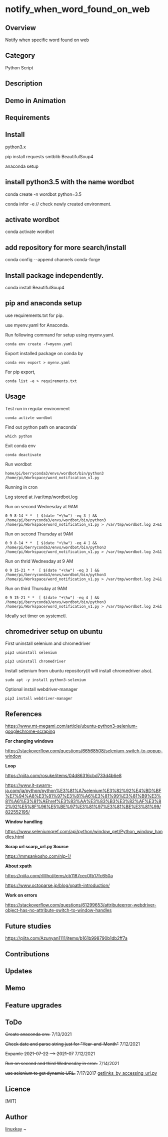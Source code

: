 # notify_when_word_found_on_web

## Overview

Notify when specific word found on web

## Category

Python Script

## Description

## Demo in Animation

## Requirements

## Install

python3.x

pip install requests smtblib BeautifulSoup4

anaconda setup

## install python3.5 with the name wordbot
conda create -n wordbot python=3.5

conda infor -e // check newly created environment.

## activate wordbot

conda activate wordbot

## add repository for more search/install

conda config --append channels conda-forge

## Install package independently.
conda install BeautifulSoup4

## pip and anaconda setup

use requirements.txt for pip.

use myenv.yaml for Anaconda.

Run following command for setup using myenv.yaml.

`conda env create -f=myenv.yaml`

Export installed package on conda by

`conda env export > myenv.yaml`

For pip export,

`conda list -e > requirements.txt`

## Usage

Test run in regular environment

`conda activte wordbot`

Find out python path on anaconda`

`which python`

Exit conda env

`conda deactivate`

Run wordbot

`home/pi/berryconda3/envs/wordbot/bin/python3 /home/pi/Workspace/word_notification_v1.py`

Running in cron

Log stored at /var/tmp/wordbot.log

Run on second Wednesday at 9AM

`0 9 8-14 * *  [ $(date "+\%w") -eq 3 ] && /home/pi/berryconda3/envs/wordbot/bin/python3 /home/pi/Workspace/word_notification_v1.py > /var/tmp/wordbot.log 2>&1`

Run on second Thursday at 9AM

`0 9 8-14 * *  [ $(date "+\%w") -eq 4 ] && /home/pi/berryconda3/envs/wordbot/bin/python3 /home/pi/Workspace/word_notification_v1.py > /var/tmp/wordbot.log 2>&1`

Run on thrid Wednesday at 9 AM

`0 9 15-21 * *  [ $(date "+\%w") -eq 3 ] && /home/pi/berryconda3/envs/wordbot/bin/python3 /home/pi/Workspace/word_notification_v1.py > /var/tmp/wordbot.log 2>&1`

Run on third Thursday at 9AM

`0 9 15-21 * *  [ $(date "+\%w") -eq 4 ] && /home/pi/berryconda3/envs/wordbot/bin/python3 /home/pi/Workspace/word_notification_v1.py > /var/tmp/wordbot.log 2>&1`

Ideally set timer on systemctl.

## chromedriver setup on ubuntu

First uninstall selenium and chromedriver

`pip3 uninstall selenium`

`pip3 uninstall chromedriver`

Install selenium from ubuntu repository(it will install chromedriver also).

`sudo apt -y install python3-selenium`

Optional install webdriver-manager

`pip3 install webdriver-manager`

## References

https://www.mt-megami.com/article/ubuntu-python3-selenium-googlechrome-scraping

**For changing windows**

https://stackoverflow.com/questions/66568508/selenium-switch-to-popup-window

**Loop**

https://qiita.com/rosuke/items/04d86316cbd733d4b6e8

https://www.it-swarm-ja.com/ja/python/python%E3%81%A7selenium%E3%82%92%E4%BD%BF%E7%94%A8%E3%81%97%E3%81%A6%E3%81%99%E3%81%B9%E3%81%A6%E3%81%AEhref%E3%83%AA%E3%83%B3%E3%82%AF%E3%82%92%E5%8F%96%E5%BE%97%E3%81%97%E3%81%BE%E3%81%99/822552195/

**Window handling**

https://www.seleniumqref.com/api/python/window_get/Python_window_handles.html

**Scrap url scarp_url.py  Source**

https://mmsankosho.com/nlp-1/

**About xpath**

https://qiita.com/rllllho/items/cb1187cec0fb17fc650a

https://www.octoparse.jp/blog/xpath-introduction/

**Work on errors**

https://stackoverflow.com/questions/61299653/attributeerror-webdriver-object-has-no-attribute-switch-to-window-handles

## Future studies

https://qiita.com/Azunyan1111/items/b161b998790b1db2ff7a

## Contributions

## Updates

## Memo

## Feature upgrades


## ToDo

~~Create anaconda env.~~ 7/13/2021

~~Check date and parse string just for "Year-and-Month"~~ 7/12/2021

~~Expamle 2021-07-22 --> 2021-07~~ 7/12/2021

~~Run on second and third Wednesday in cron.~~ 7/14/2021

~~use selenium to get dynamic URL.~~ 7/17/2017 [getlinks_by_accessing_url.py](https://github.com/linuxkay/notify_when_word_found_on_web/blob/main/getlinks_by_accessing_url.py)

## Licence
[MIT]

## Author

[linuxkay](https://github.com/linuxkay)
~                                        

